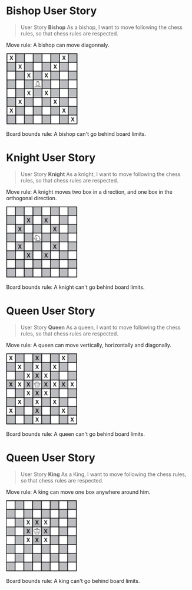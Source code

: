 # Bishop User Story

>User Story **Bishop**
As a bishop, I want to move following the chess rules, so that chess rules are respected.

Move rule: A bishop can move diagonnaly.

<img src='Images/Bishop.png' />

Board bounds rule: A bishop can't go behind board limits.

# Knight User Story

>User Story **Knight**
As a knight, I want to move following the chess rules, so that chess rules are respected.

Move rule: A knight moves two box in a direction, and one box in the orthogonal direction.

<img src='Images/Knight.png' />

Board bounds rule: A knight can't go behind board limits.

# Queen User Story

>User Story **Queen**
As a queen, I want to move following the chess rules, so that chess rules are respected.

Move rule: A queen can move vertically, horizontally and diagonally.

<img src='Images/Queen.png' />

Board bounds rule: A queen can't go behind board limits.

# Queen User Story

>User Story **King**
As a King, I want to move following the chess rules, so that chess rules are respected.

Move rule: A king can move one box anywhere around him.

<img src='Images/King.png' />

Board bounds rule: A king can't go behind board limits.